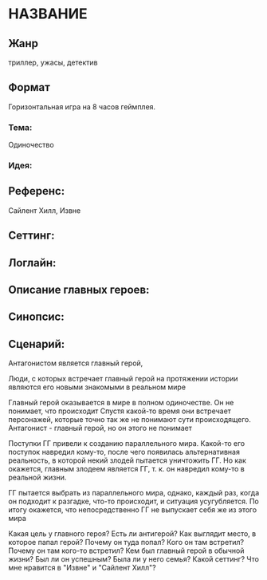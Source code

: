 # НАЗВАНИЕ

## Жанр
триллер, ужасы, детектив

## Формат
Горизонтальная игра на 8 часов геймплея.

### Тема:
Одиночество
### Идея:

## Референс:
Сайлент Хилл, Извне

## Сеттинг:

## Логлайн:

## Описание главных героев:

## Синопсис:

## Сценарий:


Антагонистом является главный герой, 

Люди, с которых встречает главный герой на протяжении истории являются его новыми знакомыми в реальном мире

Главный герой оказывается в мире в полном одиночестве.
Он не понимает, что происходит
Спустя какой-то время они встречает персонажей, которые точно так же не понимают сути происходящего.
Антагонист - главный герой, но он этого не понимает




Поступки ГГ привели к созданию параллельного мира. Какой-то его поступок навредил кому-то, после чего появилась альтернативная реальность, в которой некий злодей пытается уничтожить ГГ. Но как окажется, главным злодеем является ГГ, т. к. он навредил кому-то в реальной жизни.

ГГ пытается выбрать из параллельного мира, однако, каждый раз, когда он подходит к разгадке, что-то происходит, и ситуация усугубляется. По итогу окажется, что непосредственно ГГ не выпускает себя же из этого мира 


Какая цель у главного героя? 
Есть ли антигерой?
Как выглядит место, в которое папал герой?
Почему он туда попал? 
Кого он там встретил?
Почему он там кого-то встретил?
Кем был главный герой в обычной жизни?
Был ли он успешным?
Была ли у него семья?
Какой сеттинг?
Что мне нравится в "Извне" и "Сайлент Хилл"?



